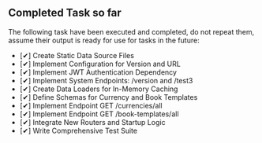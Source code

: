 
## Completed Task so far

The following task have been executed and completed, do not repeat them, assume their output is ready for use for tasks in the future:
- [✔] Create Static Data Source Files
- [✔] Implement Configuration for Version and URL
- [✔] Implement JWT Authentication Dependency
- [✔] Implement System Endpoints: /version and /test3
- [✔] Create Data Loaders for In-Memory Caching
- [✔] Define Schemas for Currency and Book Templates
- [✔] Implement Endpoint GET /currencies/all
- [✔] Implement Endpoint GET /book-templates/all
- [✔] Integrate New Routers and Startup Logic
- [✔] Write Comprehensive Test Suite